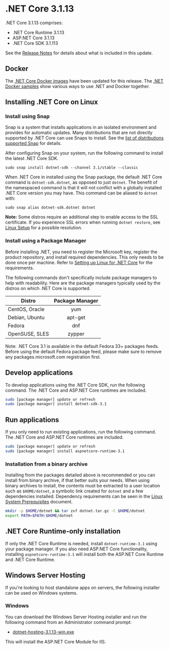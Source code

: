 # .NET Core 3.1.13

.NET Core 3.1.13 comprises:

* .NET Core Runtime 3.1.13
* ASP.NET Core 3.1.13
* .NET Core SDK 3.1.113

See the [Release Notes](https://github.com/dotnet/core/blob/main/release-notes/3.1/3.1.13/3.1.13.md) for details about what is included in this update.

## Docker

The [.NET Core Docker images](https://hub.docker.com/_/microsoft-dotnet) have been updated for this release. The [.NET Docker samples](https://github.com/dotnet/dotnet-docker/blob/main/samples/README.md) show various ways to use .NET and Docker together.

## Installing .NET Core on Linux

### Install using Snap

Snap is a system that installs applications in an isolated environment and provides for automatic updates. Many distributions that are not directly supported by .NET Core can use Snaps to install. See the [list of distributions supported Snap](https://docs.snapcraft.io/installing-snapd/6735) for details.

After configuring Snap on your system, run the following command to install the latest .NET Core SDK.

`sudo snap install dotnet-sdk --channel 3.1/stable --classic`

When .NET Core in installed using the Snap package, the default .NET Core command is `dotnet-sdk.dotnet`, as opposed to just `dotnet`. The benefit of the namespaced command is that it will not conflict with a globally installed .NET Core version you may have. This command can be aliased to `dotnet` with:

`sudo snap alias dotnet-sdk.dotnet dotnet`

**Note:** Some distros require an additional step to enable access to the SSL certificate. If you experience SSL errors when running `dotnet restore`, see [Linux Setup](https://github.com/dotnet/core/blob/main/Documentation/linux-setup.md) for a possible resolution.

### Install using a Package Manager

Before installing .NET, you need to register the Microsoft key, register the product repository, and install required dependencies. This only needs to be done once per machine. Refer to [Setting up Linux for .NET Core][linux-setup] for the requirements.

The following commands don't specifically include package managers to help with readability. Here are the package managers typically used by the distros on which .NET Core is supported.

| Distro | Package Manager  |
| ---             | :----:  |
| CentOS, Oracle  | yum     |
| Debian, Ubuntu  | apt-get |
| Fedora          | dnf     |
| OpenSUSE, SLES  | zypper  |

Note: .NET Core 3.1 is available in the default Fedora 33+ packages feeds. Before using the default Fedora package feed, please make sure to remove any packages.microsoft.com registration first.

## Develop applications
To develop applications using the .NET Core SDK, run the following command. The .NET Core and ASP.NET Core runtimes are included.

```bash
sudo [package manager] update or refresh
sudo [package manager] install dotnet-sdk-3.1
```

## Run applications
If you only need to run existing applications, run the following command. The .NET Core and ASP.NET Core runtimes are included.

```bash
sudo [package manager] update or refresh
sudo [package manager] install aspnetcore-runtime-3.1
```

### Installation from a binary archive

Installing from the packages detailed above is recommended or you can install from binary archive, if that better suits your needs. When using binary archives to install, the contents must be extracted to a user location such as `$HOME/dotnet`, a symbolic link created for `dotnet` and a few dependencies installed. Dependency requirements can be seen in the [Linux System Prerequisites](https://github.com/dotnet/core/blob/main/Documentation/linux-prereqs.md) document.

```bash
mkdir -p $HOME/dotnet && tar zxf dotnet.tar.gz -C $HOME/dotnet
export PATH=$PATH:$HOME/dotnet
```

## .NET Core Runtime-only installation

If only the .NET Core Runtime is needed, install `dotnet-runtime-3.1` using your package manager. If you also need ASP.NET Core functionality, installing `aspnetcore-runtime-3.1` will install both the ASP.NET Core Runtime and .NET Core Runtime.

## Windows Server Hosting

If you're looking to host standalone apps on servers, the following installer can be used on Windows systems.

### Windows

You can download the Windows Server Hosting installer and run the following command from an Administrator command prompt:

* [dotnet-hosting-3.1.13-win.exe][dotnet-hosting-win.exe]

This will install the ASP.NET Core Module for IIS.

[blob-runtime]: https://dotnetcli.blob.core.windows.net/dotnet/Runtime/
[blob-sdk]: https://dotnetcli.blob.core.windows.net/dotnet/Sdk/
[release-notes]: https://github.com/dotnet/core/blob/main/release-notes/3.1/3.1.13/3.1.13.md

[checksums-runtime]: https://dotnetcli.blob.core.windows.net/dotnet/checksums/3.1.13-sha.txt
[checksums-sdk]: https://dotnetcli.blob.core.windows.net/dotnet/checksums/3.1.13-sha.txt

[linux-setup]: https://docs.microsoft.com/dotnet/core/install/linux

[dotnet-hosting-win.exe]: https://download.visualstudio.microsoft.com/download/pr/0f60f951-edec-48a1-aaa1-2f5b5bcbb704/e205315e03bb9f4ac0a6a7efd5d89178/dotnet-hosting-3.1.13-win.exe
